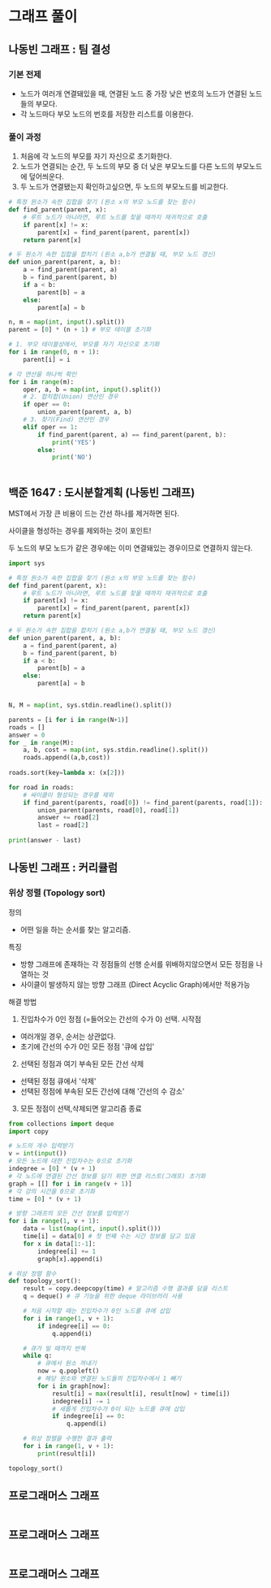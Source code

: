 # 그래프 풀이

## 나동빈 그래프 : 팀 결성

### 기본 전제
- 노드가 여러개 연결돼있을 때, 연결된 노드 중 가장 낮은 번호의 노드가 연결된 노드들의 부모다.
- 각 노드마다 부모 노드의 번호를 저장한 리스트를 이용한다.

### 풀이 과정
1. 처음에 각 노드의 부모를 자기 자신으로 초기화한다.
2. 노드가 연결되는 순간, 두 노드의 부모 중 더 낮은 부모노드를 다른 노드의 부모노드에 덮어씌운다.
3. 두 노드가 연결됐는지 확인하고싶으면, 두 노드의 부모노드를 비교한다.

```python
# 특정 원소가 속한 집합을 찾기 (원소 x의 부모 노드를 찾는 함수)
def find_parent(parent, x):
    # 루트 노드가 아니라면, 루트 노드를 찾을 때까지 재귀적으로 호출
    if parent[x] != x:
        parent[x] = find_parent(parent, parent[x])
    return parent[x]

# 두 원소가 속한 집합을 합치기 (원소 a,b가 연결될 때, 부모 노드 갱신)
def union_parent(parent, a, b):
    a = find_parent(parent, a)
    b = find_parent(parent, b)
    if a < b:
        parent[b] = a
    else:
        parent[a] = b

n, m = map(int, input().split())
parent = [0] * (n + 1) # 부모 테이블 초기화

# 1. 부모 테이블상에서, 부모를 자기 자신으로 초기화
for i in range(0, n + 1):
    parent[i] = i

# 각 연산을 하나씩 확인
for i in range(m):
    oper, a, b = map(int, input().split())
    # 2. 합치합(Union) 연산인 경우
    if oper == 0:
        union_parent(parent, a, b)
    # 3. 찾기(Find) 연산인 경우
    elif oper == 1:
        if find_parent(parent, a) == find_parent(parent, b):
            print('YES')
        else:
            print('NO')
 
```

## 백준 1647 : 도시분할계획 (나동빈 그래프)

MST에서 가장 큰 비용이 드는 간선 하나를 제거하면 된다.

사이클을 형성하는 경우를 제외하는 것이 포인트!

두 노드의 부모 노드가 같은 경우에는 이미 연결돼있는 경우이므로 연결하지 않는다.


```python
import sys

# 특정 원소가 속한 집합을 찾기 (원소 x의 부모 노드를 찾는 함수)
def find_parent(parent, x):
    # 루트 노드가 아니라면, 루트 노드를 찾을 때까지 재귀적으로 호출
    if parent[x] != x:
        parent[x] = find_parent(parent, parent[x])
    return parent[x]

# 두 원소가 속한 집합을 합치기 (원소 a,b가 연결될 때, 부모 노드 갱신)
def union_parent(parent, a, b):
    a = find_parent(parent, a)
    b = find_parent(parent, b)
    if a < b:
        parent[b] = a
    else:
        parent[a] = b


N, M = map(int, sys.stdin.readline().split())

parents = [i for i in range(N+1)]
roads = []
answer = 0
for _ in range(M):
    a, b, cost = map(int, sys.stdin.readline().split())
    roads.append((a,b,cost))
    
roads.sort(key=lambda x: (x[2]))

for road in roads:
    # 싸이클이 형성되는 경우를 제외
    if find_parent(parents, road[0]) != find_parent(parents, road[1]):
        union_parent(parents, road[0], road[1])
        answer += road[2]
        last = road[2]
        
print(answer - last)
```
## 나동빈 그래프 : 커리큘럼

### 위상 정렬 (Topology sort)
정의
- 어떤 일을 하는 순서를 찾는 알고리즘.

특징
- 방향 그래프에 존재하는 각 정점들의 선행 순서를 위배하지않으면서 모든 정점을 나열하는 것
- 사이클이 발생하지 않는 방향 그래프 (Direct Acyclic Graph)에서만 적용가능

해결 방법
1. 진입차수가 0인 정점 (=들어오는 간선의 수가 0) 선택. 시작점 
- 여러개일 경우, 순서는 상관없다.
- 초기에 간선의 수가 0인 모든 정점 '큐에 삽입'

2. 선택된 정점과 여기 부속된 모든 간선 삭제
- 선택된 정점 큐에서 '삭제'
- 선택된 정점에 부속된 모든 간선에 대해 '간선의 수 감소'

3. 모든 정점이 선택,삭제되면 알고리즘 종료


```python
from collections import deque
import copy

# 노드의 개수 입력받기
v = int(input())
# 모든 노드에 대한 진입차수는 0으로 초기화
indegree = [0] * (v + 1)
# 각 노드에 연결된 간선 정보를 담기 위한 연결 리스트(그래프) 초기화
graph = [[] for i in range(v + 1)]
# 각 강의 시간을 0으로 초기화
time = [0] * (v + 1)

# 방향 그래프의 모든 간선 정보를 입력받기
for i in range(1, v + 1):
    data = list(map(int, input().split()))
    time[i] = data[0] # 첫 번째 수는 시간 정보를 담고 있음
    for x in data[1:-1]:
        indegree[i] += 1
        graph[x].append(i)

# 위상 정렬 함수
def topology_sort():
    result = copy.deepcopy(time) # 알고리즘 수행 결과를 담을 리스트
    q = deque() # 큐 기능을 위한 deque 라이브러리 사용

    # 처음 시작할 때는 진입차수가 0인 노드를 큐에 삽입
    for i in range(1, v + 1):
        if indegree[i] == 0:
            q.append(i)

    # 큐가 빌 때까지 반복
    while q:
        # 큐에서 원소 꺼내기
        now = q.popleft()
        # 해당 원소와 연결된 노드들의 진입차수에서 1 빼기
        for i in graph[now]:
            result[i] = max(result[i], result[now] + time[i])
            indegree[i] -= 1
            # 새롭게 진입차수가 0이 되는 노드를 큐에 삽입
            if indegree[i] == 0:
                q.append(i)

    # 위상 정렬을 수행한 결과 출력
    for i in range(1, v + 1):
        print(result[i])

topology_sort()
```

## 프로그래머스 그래프
```python

```

## 프로그래머스 그래프

```python

```


## 프로그래머스 그래프 

```python

```
